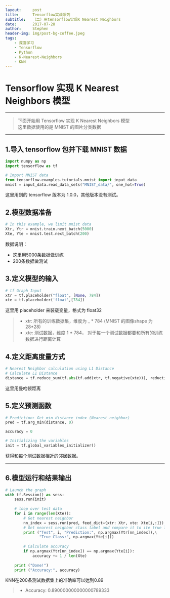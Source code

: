```yaml
---
layout:     post
title:      Tensorflow实战系列
subtitle:   （二）用tensorflow实现K Nearest Neighbors
date:       2017-07-28
author:     Stephen
header-img: img/post-bg-coffee.jpeg
tags:
    - 深度学习
    - Tensorflow
    - Python
    - K-Nearest-Neighbors
    - KNN
---
```


# Tensorflow 实现 K Nearest Neighbors 模型  

---

> 下面开始用 Tensorflow 实现 K Nearest Neighbors 模型  
> 这里数据使用的是 MNIST 的图片分类数据

---

## 1.导入 tensorflow 包并下载 MNIST 数据

```python
import numpy as np
import tensorflow as tf

# Import MNIST data
from tensorflow.examples.tutorials.mnist import input_data 
mnist = input_data.read_data_sets("MNIST_data/", one_hot=True)
```

这里用到的 tensorflow 版本为 1.0.0，其他版本没有测试。

## 2.模型数据准备

```python
# In this example, we limit mnist data
Xtr, Ytr = mnist.train.next_batch(5000)
Xte, Yte = mnist.test.next_batch(200)
```
数据说明：

 - 这里用5000条数据做训练
 - 200条数据做测试
 

## 3.定义模型的输入 

```python
# tf Graph Input
xtr = tf.placeholder("float", [None, 784])
xte = tf.placeholder('float',[784])
```

这里用 placeholder 来装载变量，格式为 float32

> * xtr: 所有的训练数据集，维度为 _ * 784 (MNIST 的图像shape 为 28*28)  
> * xte: 测试数据，维度 1 * 784， 对于每一个测试数据都要和所有的训练数据进行距离计算

## 4.定义距离度量方式

```python
# Nearest Neighbor calculation using L1 Distance
# Calculate L1 Distance
distance = tf.reduce_sum(tf.abs(tf.add(xtr, tf.negative(xte))), reduction_indices=1)
```
这里用曼哈顿距离

## 5.定义预测函数

```python
# Prediction: Get min distance index (Nearest neighbor)
pred = tf.arg_min(distance, 0)

accuracy = 0

# Initializing the variables
init = tf.global_variables_initializer()
```

获得和每个测试数据相近的邻居数据。

---

## 6.模型运行和结果输出

```python
# Launch the graph
with tf.Session() as sess:
    sess.run(init)
    
    # loop over test data
    for i in range(len(Xte)):
        # Get nearest neighbor
        nn_index = sess.run(pred, feed_dict={xtr: Xtr, xte: Xte[i,:]})
        # Get nearest neighbor class label and compare it to ite true label
        print ("Test", i, "Prediction:", np.argmax(Ytr[nn_index]),\
               "True Class:", np.argmax(Yte[i]))
        
        # Calculate accuracy
        if np.argmax(Ytr[nn_index]) == np.argmax(Yte[i]):
            accuracy += 1 / len(Xte)
            
    print ("Done!")
    print ("Accuracy:", accuracy)
```

KNN在200条测试数据集上的准确率可以达到0.89
> * Accuracy: 0.890000000000000789333